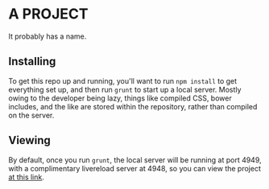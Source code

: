 # A PROJECT

It probably has a name.

## Installing

To get this repo up and running, you'll want to run `npm install` to get everything set up, and then run `grunt` to start up a local server. Mostly owing to the developer being lazy, things like compiled CSS, bower includes, and the like are stored within the repository, rather than compiled on the server.

## Viewing

By default, once you run `grunt`, the local server will be running at port 4949, with a complimentary livereload server at 4948, so you can view the project [at this link](http://localhost:4949).
